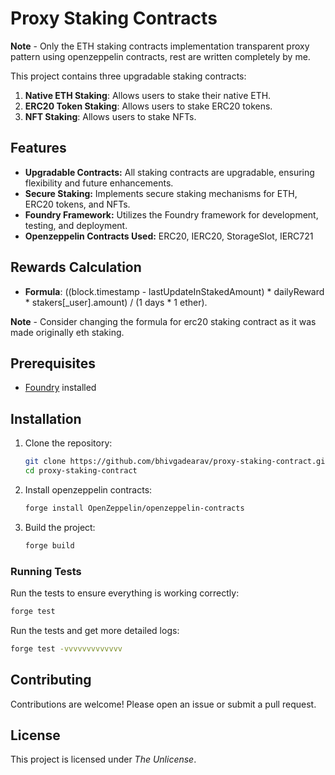 # Proxy Staking Contracts
**Note** - Only the ETH staking contracts implementation transparent proxy pattern using openzeppelin contracts, rest are written completely by me.

This project contains three upgradable staking contracts:

1. **Native ETH Staking**: Allows users to stake their native ETH.
2. **ERC20 Token Staking**: Allows users to stake ERC20 tokens.
3. **NFT Staking**: Allows users to stake NFTs.

## Features

- **Upgradable Contracts:** All staking contracts are upgradable, ensuring flexibility and future enhancements.
- **Secure Staking:** Implements secure staking mechanisms for ETH, ERC20 tokens, and NFTs.
- **Foundry Framework:** Utilizes the Foundry framework for development, testing, and deployment.
- **Openzeppelin Contracts Used:** ERC20, IERC20, StorageSlot, IERC721

## Rewards Calculation

- **Formula**: ((block.timestamp - lastUpdateInStakedAmount) * dailyReward * stakers[_user].amount) / (1 days * 1 ether).

**Note** - Consider changing the formula for erc20 staking contract as it was made originally eth staking.

## Prerequisites

- [Foundry](https://github.com/gakonst/foundry) installed

## Installation

1. Clone the repository:
    ```sh
    git clone https://github.com/bhivgadearav/proxy-staking-contract.git
    cd proxy-staking-contract
    ```

2. Install openzeppelin contracts:
    ```sh
    forge install OpenZeppelin/openzeppelin-contracts
    ```

3. Build the project:
    ```sh
    forge build
    ```

### Running Tests

Run the tests to ensure everything is working correctly:
```sh
forge test
```

Run the tests and get more detailed logs:
```sh
forge test -vvvvvvvvvvvvv
```

## Contributing

Contributions are welcome! Please open an issue or submit a pull request.

## License

This project is licensed under *The Unlicense*.